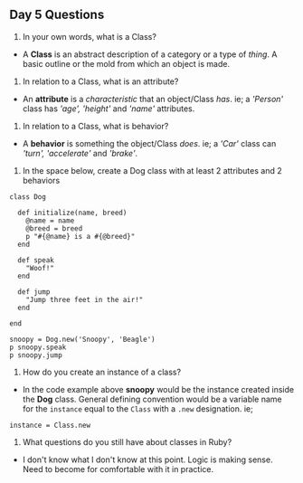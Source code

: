 ## Day 5 Questions

1. In your own words, what is a Class?

- A **Class** is an abstract description of a category or a type of _thing_.  A basic outline or the mold from which an object is made.

1. In relation to a Class, what is an attribute?

- An **attribute** is a _characteristic_ that an object/Class _has_.  ie; a _'Person'_ class has _'age', 'height'_ and _'name'_ attributes.

1. In relation to a Class, what is behavior?

- A **behavior** is something the object/Class _does_.  ie; a _'Car'_ class can _'turn', 'accelerate'_ and _'brake'_.

1. In the space below, create a Dog class with at least 2 attributes and 2 behaviors

```
class Dog

  def initialize(name, breed)
    @name = name
    @breed = breed
    p "#{@name} is a #{@breed}"
  end

  def speak
    "Woof!"
  end

  def jump
    "Jump three feet in the air!"
  end

end

snoopy = Dog.new('Snoopy', 'Beagle')
p snoopy.speak
p snoopy.jump
```


1. How do you create an instance of a class?

- In the code example above **snoopy** would be the instance created inside the **Dog** class.  General defining convention would be a variable name for the `instance` equal to the `Class` with a `.new` designation. ie;
```
instance = Class.new
```

1. What questions do you still have about classes in Ruby?

- I don't know what I don't know at this point.  Logic is making sense.  Need to become for comfortable with it in practice.
